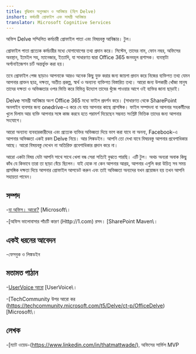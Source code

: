 ```yaml
---
title: বুদ্ধিমান অনুসন্ধান ও আবিষ্কার (ছিল Delve)
inshort: কর্মচারী প্রোফাইল এবং সামগ্রী আবিষ্কার
translator: Microsoft Cognitive Services
---
```


অফিস Delve সম্মিলিত কর্মচারী প্রোফাইল পাতা এবং বিষয়বস্তু আবিষ্কার।
টুল।

প্রোফাইল পাতা প্রত্যেক কর্মচারীর মধ্যে যোগাযোগের তথ্য প্রদান করে।
সিস্টেম, তাদের নাম, ফোন নম্বর, অফিসের অবস্থান, ইমেইল সহ,
ম্যানেজার, ইত্যাদি, যা সাধারণত দ্বারা Office 365 জনবহুল
প্রশাসক। ব্যবস্থাটা অর্গানাইজেশন চার্ট অন্তর্ভুক্ত করা হয়।

তবে প্রোফাইল পেজ ছাড়াও আপনাকে আরও অনেক কিছু যুক্ত করার জন্য জায়গা প্রদান করে
নিজের ব্যক্তিগত তথ্য যেমন আপনার প্রাক্তন ছাত্র, দক্ষতা, অতীত
প্রকল্প, স্বার্থ ও অন্যান্য ব্যক্তিগত বিস্তারিত তথ্য। আরো জন্য উপকারী
খোঁজা মানুষ তাদের দক্ষতা ও অভিজ্ঞতার ওপর ভিত্তি করে বিভিন্ন উদ্যোগ
তাদের খুঁজে পাওয়ার আগে ওই ব্যক্তির জানা ছাড়াই।

Delve সামগ্রী আবিষ্কার অংশ Office 365 মধ্যে ফাইল প্রদর্শন করে।
(সাধারণত থেকে SharePoint অনলাইন ব্যবসার জন্য onedrive-এ করে যে যায়
আপনার কাছে প্রাসঙ্গিক। ফাইল সম্পাদনা বা আপনার সহকর্মীদের খুলে দিলাম আর
ব্যক্তি আপনার সঙ্গে কাজ করবে হতে পরামর্শ দিয়েছেন সম্ভবত সংশ্লিষ্ট ভিত্তিক
তাদের জন্য আপনার সংযোগে।

আরো অন্যান্য ব্যবহারকারীদের এবং প্রত্যেক ব্যক্তির অভিজ্ঞতা দিয়ে ভাগ করা যাবে না
অনন্য, Facebook-এ আপনার অভিজ্ঞতা একই রকম Delve নিয়ে। আর
লিঙ্কডইন। আপনি তো দেখা যাবে বিষয়বস্তু আপনার প্রবেশাধিকার আছে।
আরো বিষয়বস্তু দেখেন না অতিরিক্ত প্রবেশাধিকার প্রদান করে না।

আরো একটা বিষয় যেটা আপনি সাথে সাথে খেলা বন্ধ সেরা
সত্যিই বুঝতে পারছি। এটি টুল। অথচ অন্যরা অবাক কিছু কাঁধ যে
কিভাবে তারা তা ছাড়া বেঁচে ছিলেন। যাই হোক না কেন আপনার আগ্রহ, আপনার এগুলি করা উচিত্
সব সময় প্রাসঙ্গিক দক্ষতা দিয়ে আপনার প্রোফাইল আপডেট করুন এবং তাই অভিজ্ঞতা অন্যদের
যখন প্রয়োজন হয় তখন আপনি সহায়তা পাবেন।

সম্পদ
---------

-[যা অফিস।
    আরো?](https://support.office.com/en-us/article/What-is-Office-Delve-1315665a-c6af-4409-a28d-49f8916878ca)
    \[Microsoft\।

-[অফিস ভালোবাসার পাঁচটি কারণ
    (Http://1.com) রসদ।
    \[SharePoint Maven\।

একই ধরনের আবেদন
--------------------

-ফেসবুক ও লিঙ্কডইন

মতামত পাঠান
---------

-[UserVoice আরো](https://office365.uservoice.com/forums/273487-delve)
    \[UserVoice\।

-[TechCommunity উপর আরো কর (https://techcommunity.microsoft.com/t5/Delve/ct-p/OfficeDelve)
    \[Microsoft\।

লেখক
---------

-[ম্যাট ওয়েড-(https://www.linkedin.com/in/thatmattwade/), অফিসের সার্ভিস MVP


